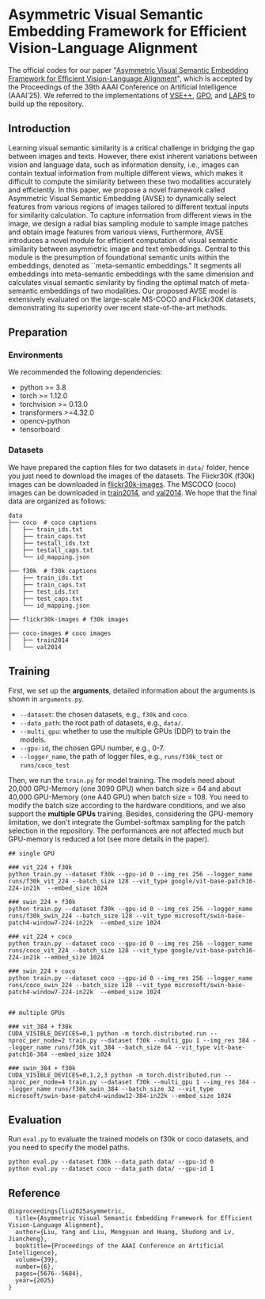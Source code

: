 # Asymmetric Visual Semantic Embedding Framework for Efficient Vision-Language Alignment

The official codes for our paper "[Asymmetric Visual Semantic Embedding Framework for Efficient Vision-Language Alignment](https://ojs.aaai.org/index.php/AAAI/article/view/32605)", which is accepted by the Proceedings of the 39th AAAI Conference on Artificial Intelligence (AAAI’25).
We referred to the implementations of [VSE++](https://github.com/fartashf/vsepp), [GPO](https://github.com/woodfrog/vse_infty), and [LAPS](https://github.com/CrossmodalGroup/LAPS) to build up the repository. 


## Introduction
Learning visual semantic similarity is a critical challenge in bridging the gap between images and texts. However, there exist inherent variations between vision and language data, such as information density, i.e., images can contain textual information from multiple different views, which makes it difficult to compute the similarity between these two modalities accurately and efficiently. In this paper, we propose a novel framework called Asymmetric Visual Semantic Embedding (AVSE) to dynamically select features from various regions of images tailored to different textual inputs for similarity calculation.
To capture information from different views in the image, we design a radial bias sampling module to sample image patches and obtain image features from various views, Furthermore, AVSE introduces a novel module for efficient computation of visual semantic similarity between asymmetric image and text embeddings.
 Central to this module is the presumption of foundational semantic units within the embeddings, denoted as ``meta-semantic embeddings." It segments all embeddings into meta-semantic embeddings with the same dimension and calculates visual semantic similarity by finding the optimal match of meta-semantic embeddings of two modalities. 
Our proposed AVSE model is extensively evaluated on the large-scale MS-COCO and Flickr30K datasets, demonstrating its superiority over recent state-of-the-art methods.  


## Preparation

### Environments
We recommended the following dependencies:
- python >= 3.8
- torch >= 1.12.0
- torchvision >= 0.13.0
- transformers >=4.32.0
- opencv-python
- tensorboard


### Datasets

We have prepared the caption files for two datasets in  `data/` folder, hence you just need to download the images of the datasets. 
The Flickr30K (f30k) images can be downloaded in [flickr30k-images](https://www.kaggle.com/datasets/hsankesara/flickr-image-dataset). The MSCOCO (coco) images can be downloaded in [train2014](http://images.cocodataset.org/zips/train2014.zip), and [val2014](http://images.cocodataset.org/zips/val2014.zip).
We hope that the final data are organized as follows:


```
data
├── coco  # coco captions
│   ├── train_ids.txt
│   ├── train_caps.txt
│   ├── testall_ids.txt
│   ├── testall_caps.txt
│   └── id_mapping.json
│
├── f30k  # f30k captions
│   ├── train_ids.txt
│   ├── train_caps.txt
│   ├── test_ids.txt
│   ├── test_caps.txt
│   └── id_mapping.json
│
├── flickr30k-images # f30k images
│
├── coco-images # coco images
│   ├── train2014
│   └── val2014
```


## Training
First, we set up the **arguments**, detailed information about the arguments is shown in ```arguments.py```.

- `--dataset`: the chosen datasets, e.g., `f30k` and `coco`.
- `--data_path`: the root path of datasets, e.g., `data/`.
- `--multi_gpu`: whether to use the multiple GPUs (DDP) to train the models.
- `--gpu-id`, the chosen GPU number, e.g., 0-7.
- `--logger_name`, the path of logger files, e.g., `runs/f30k_test` or `runs/coco_test`


Then, we run the ```train.py``` for model training. 
The models need about 20,000 GPU-Memory (one 3090 GPU) when batch size = 64 and about 40,000 GPU-Memory (one A40 GPU) when batch size = 108.
You need to modify the batch size according to the hardware conditions, and we also support the **multiple GPUs** training. 
Besides, considering the GPU-memory limitation, we don't integrate the Gumbel-softmax sampling for the patch selection in the repository. 
The performances are not affected much but GPU-memory is reduced a lot (see more details in the paper).

```
## single GPU

### vit_224 + f30k 
python train.py --dataset f30k --gpu-id 0 --img_res 256 --logger_name runs/f30k_vit_224 --batch_size 128 --vit_type google/vit-base-patch16-224-in21k  --embed_size 1024 

### swin_224 + f30k
python train.py --dataset f30k --gpu-id 0 --img_res 256 --logger_name runs/f30k_swin_224 --batch_size 128 --vit_type microsoft/swin-base-patch4-window7-224-in22k  --embed_size 1024 

### vit_224 + coco 
python train.py --dataset coco --gpu-id 0 --img_res 256 --logger_name runs/coco_vit_224 --batch_size 128 --vit_type google/vit-base-patch16-224-in21k --embed_size 1024 

### swin_224 + coco
python train.py --dataset coco --gpu-id 0 --img_res 256 --logger_name runs/coco_swin_224 --batch_size 128 --vit_type microsoft/swin-base-patch4-window7-224-in22k  --embed_size 1024


## multiple GPUs

### vit_384 + f30k 
CUDA_VISIBLE_DEVICES=0,1 python -m torch.distributed.run --nproc_per_node=2 train.py --dataset f30k --multi_gpu 1 --img_res 384 --logger_name runs/f30k_vit_384 --batch_size 64 --vit_type vit-base-patch16-384 --embed_size 1024 

### swin_384 + f30k 
CUDA_VISIBLE_DEVICES=0,1,2,3 python -m torch.distributed.run --nproc_per_node=4 train.py --dataset f30k --multi_gpu 1 --img_res 384 --logger_name runs/f30k_swin_384 --batch_size 32 --vit_type microsoft/swin-base-patch4-window12-384-in22k --embed_size 1024 
```

## Evaluation
Run ```eval.py``` to evaluate the trained models on f30k or coco datasets, and you need to specify the model paths.

```
python eval.py --dataset f30k --data_path data/ --gpu-id 0
python eval.py --dataset coco --data_path data/ --gpu-id 1
```



## Reference

```
@inproceedings{liu2025asymmetric,
  title={Asymmetric Visual Semantic Embedding Framework for Efficient Vision-Language Alignment},
  author={Liu, Yang and Liu, Mengyuan and Huang, Shudong and Lv, Jiancheng},
  booktitle={Proceedings of the AAAI Conference on Artificial Intelligence},
  volume={39},
  number={6},
  pages={5676--5684},
  year={2025}
}
```

